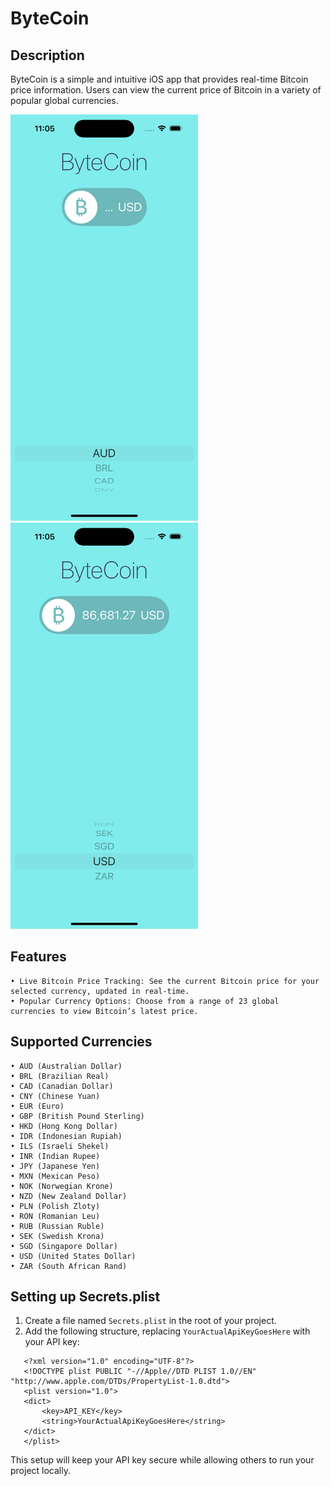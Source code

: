 # ByteCoin

## Description

ByteCoin is a simple and intuitive iOS app that provides real-time Bitcoin price information. Users can view the current price of Bitcoin in a variety of popular global currencies.

<img src="images/screenshot1.png" alt="Starting view" height="650" width="300"/> <img src="images/screenshot2.png" alt="Rate view" height="650" width="300"/>

## Features

	• Live Bitcoin Price Tracking: See the current Bitcoin price for your selected currency, updated in real-time.
	• Popular Currency Options: Choose from a range of 23 global currencies to view Bitcoin’s latest price.

## Supported Currencies

	• AUD (Australian Dollar)
	• BRL (Brazilian Real)
	• CAD (Canadian Dollar)
	• CNY (Chinese Yuan)
	• EUR (Euro)
	• GBP (British Pound Sterling)
	• HKD (Hong Kong Dollar)
	• IDR (Indonesian Rupiah)
	• ILS (Israeli Shekel)
	• INR (Indian Rupee)
	• JPY (Japanese Yen)
	• MXN (Mexican Peso)
	• NOK (Norwegian Krone)
	• NZD (New Zealand Dollar)
	• PLN (Polish Zloty)
	• RON (Romanian Leu)
	• RUB (Russian Ruble)
	• SEK (Swedish Krona)
	• SGD (Singapore Dollar)
	• USD (United States Dollar)
	• ZAR (South African Rand)

## Setting up Secrets.plist

1. Create a file named `Secrets.plist` in the root of your project.
2. Add the following structure, replacing `YourActualApiKeyGoesHere` with your API key:
```
   <?xml version="1.0" encoding="UTF-8"?>
   <!DOCTYPE plist PUBLIC "-//Apple//DTD PLIST 1.0//EN" "http://www.apple.com/DTDs/PropertyList-1.0.dtd">
   <plist version="1.0">
   <dict>
       <key>API_KEY</key>
       <string>YourActualApiKeyGoesHere</string>
   </dict>
   </plist>
```
This setup will keep your API key secure while allowing others to run your project locally.
